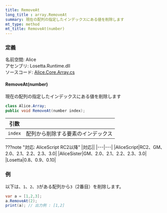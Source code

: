 ```yaml
---
title: RemoveAt
long_title : array.RemoveAt
summary: 現在の配列の指定したインデックスにある値を削除します
mt_type: method
mt_title: RemoveAt(number)
---
```


### 定義
名前空間: Alice<br/>
アセンブリ: Losetta.Runtime.dll<br/>
ソースコード: [Alice.Core.Array.cs](https://github.com/WSOFT-Project/Losetta/blob/master/Losetta.Runtime/Core/Extension/Alice.Core.Array.cs)

#### RemoveAt(number)

現在の配列の指定したインデックスにある値を削除します

```cs title="AliceScript"
class Alice.Array;
public void RemoveAt(number index);
```

|引数| |
|-|-|
|`index`|配列から削除する要素のインデックス|

???note "対応: AliceScript RC2以降"
    |対応||
    |---|---|
    |AliceScript|RC2、GM、2.0、2.1、2.2、2.3、3.0|
    |AliceSister|GM、2.0、2.1、2.2、2.3、3.0|
    |Losetta|0.8、0.9、0.10|

### 例
以下は、`1`、`2`、`3`がある配列から`3`（2番目）を削除します。

```cs title="AliceScript"
var a = [1,2,3];
a.RemoveAt(2);
print(a); // 出力例 : [1,2]
```
